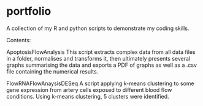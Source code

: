 # portfolio
A collection of my R and python scripts to demonstrate my coding skills. 

Contents:

ApoptosisFlowAnalysis
  This script extracts complex data from all data files in a folder, normalises and transforms it, then ultimately presents several graphs summarising the data and exports a PDF of graphs as well as a .csv file containing the numerical results.

FlowRNAFlowAnaysisDESeq
  A script applying k-means clustering to some gene expression from artery cells exposed to different blood flow conditions. Using k-means clustering, 5 clusters were identified.   
